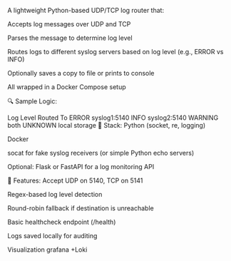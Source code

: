 A lightweight Python-based UDP/TCP log router that:

Accepts log messages over UDP and TCP

Parses the message to determine log level

Routes logs to different syslog servers based on log level (e.g., ERROR vs INFO)

Optionally saves a copy to file or prints to console

All wrapped in a Docker Compose setup

🔍 Sample Logic:

Log Level	Routed To
ERROR	syslog1:5140
INFO	syslog2:5140
WARNING	both
UNKNOWN	local storage
🧱 Stack:
Python (socket, re, logging)

Docker

socat for fake syslog receivers (or simple Python echo servers)

Optional: Flask or FastAPI for a log monitoring API

🧪 Features:
Accept UDP on 5140, TCP on 5141

Regex-based log level detection

Round-robin fallback if destination is unreachable

Basic healthcheck endpoint (/health)

Logs saved locally for auditing

Visualization grafana +Loki

